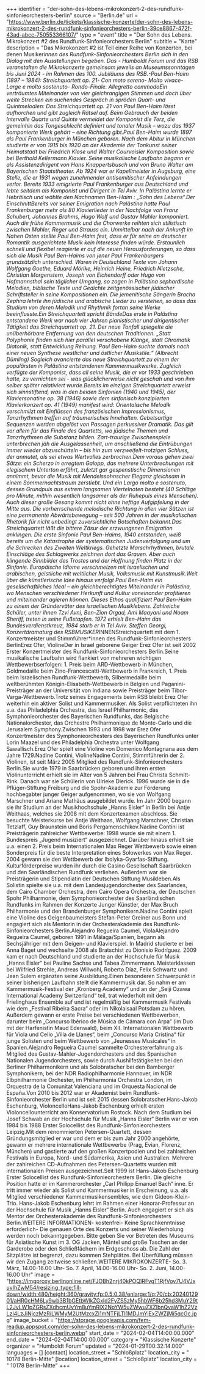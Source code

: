 +++
identifier = "der-sohn-des-lebens-mikrokonzert-2-des-rundfunk-sinfonieorchesters-berlin"
source = "Berlin.de"
url = "https://www.berlin.de/tickets/klassische-konzerte/der-sohn-des-lebens-mikrokonzert-2-des-rundfunk-sinfonieorchesters-berlin-39ce8867-472f-43ad-abcc-750553366107/"
type = "event"
title = "Der Sohn des Lebens. Mikrokonzert #2 des Rundfunk-Sinfonieorchesters Berlin"
subtitle = "Karte"
description = "Das Mikrokonzert #2 ist Teil einer Reihe von Konzerten, bei denen Musiker*innen des Rundfunk-Sinfonieorchesters Berlin sich in den Dialog mit den Ausstellungen begeben. Das - Humboldt Forum und das RSB veranstalten die Mikrokonzerte gemeinsam jeweils an Museumssonntagen bis Juni 2024 - im Rahmen des 100. Jubiläums des RSB.-Paul Ben-Haim (1897 – 1984): Streichquartett op. 21- Con moto sereno- Molto vivace- Large e molto sostenuto- Rondo-Finale. Allegretto commodoEin verträumtes Miteinander von vier gleichrangigen Stimmen und doch über weite Strecken ein suchendes Gespräch in spröden Quart- und Quintmelodien: Das Streichquartett op. 21 von Paul Ben-Haim lässt aufhorchen und gibt zugleich Rätsel auf. Beim Gebrauch der beiden Intervalle Quarte und Quinte vermeidet der Komponist die Terz, die gemeinhin das Tongeschlecht definiert und tonaler Musik – wozu das 1937 komponierte Werk gehört – eine Richtung gibt.Paul Ben-Haim wurde 1897 als Paul Frankenburger in München geboren. Nach dem Abitur in München studierte er von 1915 bis 1920 an der Akademie der Tonkunst seiner Heimatstadt bei Friedrich Klose und Walter Courvoisier Komposition sowie bei Berthold Kellermann Klavier. Seine musikalische Laufbahn begann er als Assistenzdirigent von Hans Knappertsbusch und von Bruno Walter am Bayerischen Staatstheater. Ab 1924 war er Kapellmeister in Augsburg, eine Stelle, die er 1931 wegen zunehmender antisemitischer Anfeindungen verlor. Bereits 1933 emigrierte Paul Frankenburger aus Deutschland und lebte seitdem als Komponist und Dirigent in Tel Aviv. In Palästina lernte er Hebräisch und wählte den Nachnamen Ben-Haim : „Sohn des Lebens“.Der EinschnittBereits vor seiner Emigration nach Palästina hatte Paul Frankenburger mehr als 80 Klavierlieder in der Nachfolge von Franz Schubert, Johannes Brahms, Hugo Wolf und Gustav Mahler komponiert. Auch die frühe Kammermusik und die Chorwerke reihten sich stilistisch zwischen Mahler, Reger und Strauss ein. Unmittelbar nach der Ankunft im Nahen Osten stellte Paul Ben-Haim fest, dass er für seine an deutscher Romantik ausgerichtete Musik kein Interesse finden würde. Erstaunlich schnell und flexibel reagierte er auf die neuen Herausforderungen, so dass sich die Musik Paul Ben-Haims von jener Paul Frankenburgers grundsätzlich unterschied. Waren in Deutschland Texte von Johann Wolfgang Goethe, Eduard Mörike, Heinrich Heine, Friedrich Nietzsche, Christian Morgenstern, Joseph von Eichendorff oder Hugo von Hofmannsthal sein täglicher Umgang, so zogen in Palästina sephardische Melodien, biblische Texte und Gedichte zeitgenössischer jüdischer Schriftsteller in seine Kompositionen ein. Die jemenitische Sängerin Bracha Zephira lehrte ihn jüdische und arabische Lieder zu verstehen, so dass das Studium von deren Melodik und Rhythmik fortan seine Werke beeinflusste.Ein Streichquartett spricht BändeDas erste in Palästina entstandene Werk war nach vier Jahren pianistischer und dirigentischer Tätigkeit das Streichquartett op. 21. Der neue Tonfall spiegelte die unüberhörbare Entfernung von den deutschen Traditionen. „Statt Polyphonie finden sich hier parallel verschobene Klänge, statt Chromatik Diatonik, statt Entwicklung Reihung. Paul Ben-Haim suchte damals nach einer neuen Synthese westlicher und östlicher Musikstile.“ (Albrecht Dümling) Sogleich avancierte das neue Streichquartett zu einem der populärsten in Palästina entstandenen Kammermusikwerke. Zugleich verfügte der Komponist, dass all seine Musik, die er vor 1933 geschrieben hatte, zu vernichten sei - was glücklicherweise nicht geschah und von ihm selber später relativiert wurde.Bereits im einzigen Streichquartett erweist sich sinnstiftend, was in den beiden Sinfonien (1940 und 1945), der Klaviersonatine op. 38 (1946) sowie dem sinfonisch konzipierten Klavierkonzert op. 41 (1949) manifest wird: Orientalische Melodik verschmilzt mit Einflüssen des französischen Impressionismus, Tanzrhythmen treffen auf träumerisches Innehalten. Gebetsartige Sequenzen werden abgelöst von Passagen perkussiver Dramatik. Das gilt vor allem für das Finale des Quartetts, wo jüdische Themen und Tanzrhythmen die Substanz bilden. Zart-traurige Zwischenspiele unterbrechen jäh die Ausgelassenheit, um anschließend die Eintrübungen immer wieder abzuschütteln – bis hin zum verzweifelt-trotzigen Schluss, der anmutet, als sei etwas Wertvolles zerbrochen.Dem voraus gehen zwei Sätze: ein Scherzo in erregtem Galopp, das mehrere Unterbrechungen mit elegischem Unterton erfährt, zuletzt gar gespenstische Dimensionen annimmt, bevor die Musik mit Mendelssohnscher Eleganz gleichsam in einem Sommernachtstraum zerstiebt. Und ein Largo molto e sostenuto, dessen Grundpuls aus extrem langsamen Viertelnoten besteht (40 Schläge pro Minute, mithin wesentlich langsamer als der Ruhepuls eines Menschen). Auch dieser große Gesang kommt nicht ohne heftige Aufgipfelung in der Mitte aus. Die vorherrschende melodische Richtung in allen vier Sätzen ist eine permanente Abwärtsbewegung – seit 500 Jahren in der musikalischen Rhetorik für nicht unbedingt zuversichtliche Botschaften bekannt.Das Streichquartett läßt die bittere Zäsur der erzwungenen Emigration anklingen. Die erste Sinfonie Paul Ben-Haims, 1940 entstanden, weiß bereits um die Katastrophe der systematischen Judenverfolgung und um die Schrecken des Zweiten Weltkriegs. Gehetzte Marschrhythmen, brutale Einschläge des Schlagwerks zeichnen dort das Grauen. Aber auch klingende Sinnbilder des Trostes und der Hoffnung finden Platz in der Sinfonie. Europäische Idiome verschmelzen mit israelischen und arabischen, geistliche mit weltlicher Musik, Volksmusik mit Kunstmusik.Weit über die künstlerische Idee hinaus verfolgt Paul Ben-Haim ein gesellschaftliches Ideal – ein gleichberechtigtes Miteinander in Palästina, wo Menschen verschiedener Herkunft und Kultur voneinander profitieren und miteinander agieren können. Dieses Ethos qualifiziert Paul Ben-Haim zu einem der Gründerväter des israelischen Musiklebens. Zahlreiche Schüler, unter ihnen Tzvi Avni, Ben-Zion Orgad, Ami Maayani und Noam Sheriff, treten in seine Fußstapfen. 1972 erhielt Ben-Haim das Bundesverdienstkreuz, 1984 starb er in Tel Aviv. Steffen Georgi, Konzertdramaturg des RSBMUSIKER*INNENStreichquartett mit dem 1. Konzertmeister und Stimmführer*innen des Rundfunk-Sinfonieorchesters BerlinErez Ofer, ViolineDer in Israel geborene Geiger Erez Ofer ist seit 2002 Erster Konzertmeister des Rundfunk-Sinfonieorchesters Berlin.Seine musikalische Laufbahn wird flankiert von mehreren wichtigen Wettbewerbserfolgen: 1. Preis beim ARD-Wettbewerb in München, Goldmedaille beim Zino-Francescatti-Wettbewerb in Frankreich, 1. Preis beim Israelischen Rundfunk-Wettbewerb, Silbermedaille beim weltberühmten Königin-Elisabeth-Wettbewerb in Belgien und Paganini-Preisträger an der Universität von Indiana sowie Preisträger beim Tibor-Varga-Wettbewerb.Trotz seines Engagements beim RSB bleibt Erez Ofer weiterhin ein aktiver Solist und Kammermusiker. Als Solist verpflichteten ihn u.a. das Philadelphia Orchestra, das Israel Philharmonic, das Symphonieorchester des Bayerischen Rundfunks, das Belgische Nationalorchester, das Orchestre Philharmonique de Monte-Carlo und die Jerusalem Symphony.Zwischen 1993 und 1998 war Erez Ofer Konzertmeister des Symphonieorchesters des Bayerischen Rundfunks unter Lorin Maazel und des Philadelphia Orchestra unter Wolfgang Sawallisch.Erez Ofer spielt eine Violine von Domenico Montagnana aus dem Jahre 1729.Nadine Contini, ViolineNadine Contini, Stimmführerin der 2. Violinen, ist seit März 2005 Mitglied des Rundfunk-Sinfonieorchesters Berlin.Sie wurde 1979 in Saarbrücken geboren und ihren ersten Violinunterricht erhielt sie im Alter von 5 Jahren bei Frau Christa Schmitt-Rink. Danach war sie Schülerin von Ulrieke Dierick. 1996 wurde sie in die Pflüger-Stiftung Freiburg und die Spohr-Akademie zur Förderung hochbegabter junger Geiger aufgenommen, wo sie von Wolfgang Marschner und Ariane Mathäus ausgebildet wurde. Im Jahr 2000 begann sie ihr Studium an der Musikhochschule „Hanns Eisler“ in Berlin bei Antje Weithaas, welches sie 2008 mit dem Konzertexamen abschloss. Sie besuchte Meisterkurse bei Antje Weithaas, Wolfgang Marschner, Christian Tetzlaff, Guy Braunstein und Boris Pergamenschikov.Nadine Contini ist Preisträgerin zahlreicher Wettbewerbe: 1998 wurde sie mit einem 1. Bundespreis „Jugend musiziert“ ausgezeichnet. Darüber hinaus erhielt sie u.a. einen 2. Preis beim Internationalen Max Reger Wettbewerb sowie einen Sonderpreis für die beste Interpretation eines Solowerkes von Max Reger. 2004 gewann sie den Wettbewerb der Ibolyka-Gyarfas-Stiftung. Kulturförderpreise wurden ihr durch die Casino Gesellschaft Saarbrücken und den Saarländischen Rundfunk verliehen. Außerdem war sie Preisträgerin und Stipendiatin der Deutschen Stiftung Musikleben.Als Solistin spielte sie u.a. mit dem Landesjugendorchester des Saarlandes, dem Cairo Chamber Orchestra, dem Cairo Opera Orchestra, der Deutschen Spohr Philharmonie, dem Symphonieorchester des Saarländischen Rundfunks im Rahmen der Konzerte Junger Künstler, der Max Bruch Philharmonie und den Brandenburger Symphonikern.Nadine Contini spielt eine Violine des Geigenbaumeisters Stefan-Peter Greiner aus Bonn und engagiert sich als Mentorin in der Orchesterakademie des Rundfunk-Sinfonieorchesters Berlin.Alejandro Regueira Caumel, ViolaAlejandro Regueira Caumel, geboren 1991 in Málaga/Spanien, begann als Sechsjähriger mit dem Geigen- und Klavierspiel. In Madrid studierte er bei Anna Baget und wechselte 2008 als Bratschist zu Dionisio Rodríguez. 2009 kam er nach Deutschland und studierte an der Hochschule für Musik „Hanns Eisler“ bei Pauline Sachse und Tabea Zimmermann. Meisterklassen bei Wilfried Strehle, Andreas Willwohl, Roberto Díaz, Felix Schwartz und Jean Sulem ergänzten seine Ausbildung.Einen besonderen Schwerpunkt in seiner bisherigen Laufbahn stellt die Kammermusik dar. So nahm er am Kammermusik-Festival der „Kronberg Academy“ und an der „Seiji Ozawa International Academy Switzerland“ teil, trat wiederholt mit dem Frielinghaus Ensemble auf und ist regelmäßig bei Kammermusik Festivals wie dem „Festival Ribeira Sacra“ oder im Nikolaisaal Potsdam zu hören. Außerdem gewann er erste Preise bei verschiedenen Wettbewerben, darunter beim „Concurso Ibérico de Música de Cámara con Arpa“ (im Duo mit der Harfenistin Maud Edenwald), beim XII. Internationalen Wettbewerb für Viola und Cello „Villa de Llanes“, beim „Concurso María Cristina“ für junge Solisten und beim Wettbewerb von „Jeunesses Musicales“ in Spanien.Alejandro Regueira Caumel sammelte Orchestererfahrung als Mitglied des Gustav-Mahler-Jugendorchesters und des Spanischen Nationalen Jugendorchesters, sowie durch Aushilfetätigkeiten bei den Berliner Philharmonikern und als Solobratscher bei den Bamberger Symphonikern, bei der NDR Radiophilharmonie Hannover, im NDR Elbphilharmonie Orchester, im Philharmonia Orchestra London, im Orquestra de la Comunitat Valenciana und im Orquesta Nacional de España.Von 2010 bis 2012 war er Akademist beim Rundfunk-Sinfonieorchester Berlin und ist seit 2015 dessen Solobratscher.Hans-Jakob Eschenburg, VioloncelloHans-Jakob Eschenburg erhielt ersten Violoncellounterricht am Konservatorium Rostock. Nach dem Studium bei Josef Schwab an der Hochschule für Musik „Hanns Eisler“ Berlin war er von 1984 bis 1988 Erster Solocellist des Rundfunk-Sinfonieorchesters Leipzig.Mit dem renommierten Petersen-Quartett, dessen Gründungsmitglied er war und dem er bis zum Jahr 2000 angehörte, gewann er mehrere internationale Wettbewerbe (Prag, Evian, Florenz, München) und gastierte auf den großen Konzertpodien und bei zahlreichen Festivals in Europa, Nord- und Südamerika, Asien und Australien. Mehrere der zahlreichen CD-Aufnahmen des Petersen-Quartetts wurden mit internationalen Preisen ausgezeichnet.Seit 1999 ist Hans-Jakob Eschenburg Erster Solocellist des Rundfunk-Sinfonieorchesters Berlin. Die gleiche Position hatte er im Kammerorchester „Carl Philipp Emanuel Bach“ inne. Er tritt immer wieder als Solist und Kammermusiker in Erscheinung, u.a. als Mitglied verschiedener Kammermusikensembles, wie dem Gideon-Klein-Trio. Hans-Jakob Eschenburg lehrt im Rahmen einer Honorar-Professur an der Hochschule für Musik „Hanns Eisler“ Berlin. Auch engagiert er sich als Mentor der Orchesterakademie des Rundfunk-Sinfonieorchesters Berlin.WEITERE INFORMATIONEN- kostenfrei- Keine Sprachkenntnisse erforderlich- Die genauen Orte des Konzerts und seiner Wiederholung werden noch bekanntgegeben. Bitte geben Sie vor Betreten des Museums für Asiatische Kunst im 3. OG Jacken, Mäntel und große Taschen an der Garderobe oder den Schließfächern im Erdgeschoss ab. Die Zahl der Sitzplätze ist begrenzt, dazu kommen Stehplätze. Bei Überfüllung müssen wir den Zugang zeitweise schließen.WEITERE MIKROKONZERTE- So. 3. März, 14.00-16.00 Uhr- So. 7. April, 14.00-16.00 Uhr- So. 2. Juni, 14.00-16.00 Uhr"
image = "https://imgproxy.berlinonline.net/FJOBh2nrj40kPOQIRFvqT1RjfVov7U4VJxuvIhZwM54/resizing_type:fill-down/width:480/height:360/gravity:fp:0.5:0.38/enlarge:1/q:70/cb:2024012901/aHR0cHM6Ly9wb3B1bGEtbWlkZGxld2FyZS5zMy5hbWF6b25hd3MuY29tL2JvLW1pZGRsZXdhcmUvYm8uYmRlX2NoYW5uZWwuZXZlbnQvaW1hZ2VzLzI4LzJiNjczMzRiLWMyM2UtMzcxZi1mNTFjLTI1MDJmYjExZWZjMi5qcGc.jpg"
image_bucket = "https://storage.googleapis.com/fem-readup.appspot.com/der-sohn-des-lebens-mikrokonzert-2-des-rundfunk-sinfonieorchesters-berlin.webp"
start_date = "2024-02-04T14:00:00.000"
end_date = "2024-02-04T14:00:00.000"
category = "Klassische Konzerte"
organizer = "Humboldt Forum"
updated = "2024-01-29T00:32:14.000"
languages = []
[contact]
location_street = "Schloßplatz"
location_city = " 10178 Berlin-Mitte"
[location]
location_street = "Schloßplatz"
location_city = " 10178 Berlin-Mitte"
+++